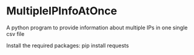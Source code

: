 # MultipleIPInfoAtOnce
A python program to provide information about multiple IPs in one single csv file

Install the required packages:
pip install requests